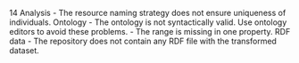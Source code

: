 14
    Analysis
        - The resource naming strategy does not ensure uniqueness of individuals.
    Ontology
        - The ontology is not syntactically valid. Use ontology editors to avoid these problems.
        - The range is missing in one property.
    RDF data
        - The repository does not contain any RDF file with the transformed dataset.
